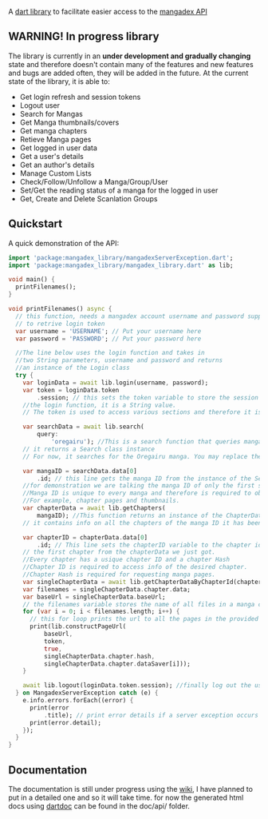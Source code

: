 A [dart library](https://pub.dev/packages/mangadex_library) to facilitate easier access to the [mangadex API](https://api.mangadex.org)

## WARNING! In progress library

The library is currently in an **under development and gradually changing** state and therefore doesn't contain many of the features and new features and bugs are added often, they will be added in the future. At the current state of the library, it is able to:

- Get login refresh and session tokens
- Logout user
- Search for Mangas
- Get Manga thumbnails/covers
- Get manga chapters
- Retieve Manga pages
- Get logged in user data
- Get a user's details
- Get an author's details
- Manage Custom Lists
- Check/Follow/Unfollow a Manga/Group/User
- Set/Get the reading status of a manga for the logged in user
- Get, Create and Delete Scanlation Groups

## Quickstart

A quick demonstration of the API:

```dart
import 'package:mangadex_library/mangadexServerException.dart';
import 'package:mangadex_library/mangadex_library.dart' as lib;

void main() {
  printFilenames();
}

void printFilenames() async {
  // this function, needs a mangadex account username and password supplied
  // to retrive login token
  var username = 'USERNAME'; // Put your username here
  var password = 'PASSWORD'; // Put your password here

  //The line below uses the login function and takes in
  //two String parameters, username and password and returns
  //an instance of the Login class
  try {
    var loginData = await lib.login(username, password);
    var token = loginData.token
        .session; // this sets the token variable to store the session token obtained using
    //the login function, it is a String value.
    // The token is used to access various sections and therefore it is recommended to be made accessible at all times.

    var searchData = await lib.search(
        query:
            'oregairu'); //This is a search function that queries mangadex for the name of a manga
    // it returns a Search class instance
    // For now, it searches for the Oregairu manga. You may replace the String value with your desired query.

    var mangaID = searchData.data[0]
        .id; // this line gets the manga ID from the instance of the Search we just obtained
    //for demonstration we are talking the manga ID of only the first search result
    //Manga ID is unique to every manga and therefore is required to obtain any information regarding it
    //For example, chapter pages and thumbnails.
    var chapterData = await lib.getChapters(
        mangaID); //This function returns an instance of the ChapterData class,
    // it contains info on all the chapters of the manga ID it has been provided.

    var chapterID = chapterData.data[0]
        .id; // This line sets the chapterID variable to the chapter id of
    // the first chapter from the chapterData we just got.
    //Every chapter has a usique chapter ID and a chapter Hash
    //Chapter ID is required to access info of the desired chapter.
    //Chapter Hash is required for requesting manga pages.
    var singleChapterData = await lib.getChapterDataByChapterId(chapterID);
    var filenames = singleChapterData.chapter.data;
    var baseUrl = singleChapterData.baseUrl;
    // the filenames variable stores the name of all files in a manga chapter
    for (var i = 0; i < filenames.length; i++) {
      // this for loop prints the url to all the pages in the provided chapters.
      print(lib.constructPageUrl(
          baseUrl,
          token,
          true,
          singleChapterData.chapter.hash,
          singleChapterData.chapter.dataSaver[i]));
    }

    await lib.logout(loginData.token.session); //finally log out the user.
  } on MangadexServerException catch (e) {
    e.info.errors.forEach((error) {
      print(error
          .title); // print error details if a server exception occurs (like invalid username or password)
      print(error.detail);
    });
  }
}
```

## Documentation

The documentation is still under progress using the [wiki](https://github.com/Riktam-Santra/mangadex_library/wiki), I have planned to put in a detailed one and so it will take time.
for now the generated html docs using [dartdoc](https://pub.dev/packages/dartdoc) can be found in the doc/api/ folder.
